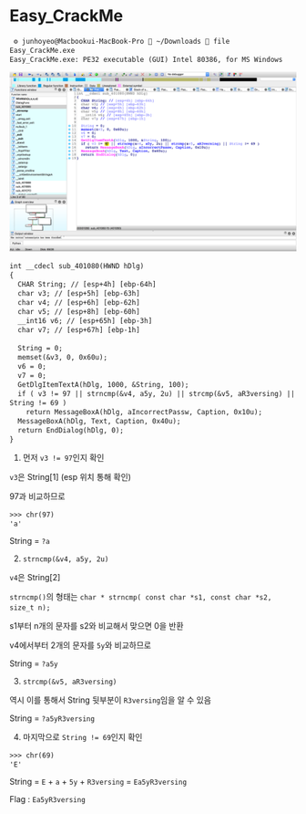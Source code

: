 # Easy_CrackMe

```
 ⚙ junhoyeo@Macbookui-MacBook-Pro  ~/Downloads  file Easy_CrackMe.exe
Easy_CrackMe.exe: PE32 executable (GUI) Intel 80386, for MS Windows
```

![quick analysis with ida](./1.png)

```
int __cdecl sub_401080(HWND hDlg)
{
  CHAR String; // [esp+4h] [ebp-64h]
  char v3; // [esp+5h] [ebp-63h]
  char v4; // [esp+6h] [ebp-62h]
  char v5; // [esp+8h] [ebp-60h]
  __int16 v6; // [esp+65h] [ebp-3h]
  char v7; // [esp+67h] [ebp-1h]

  String = 0;
  memset(&v3, 0, 0x60u);
  v6 = 0;
  v7 = 0;
  GetDlgItemTextA(hDlg, 1000, &String, 100);
  if ( v3 != 97 || strncmp(&v4, a5y, 2u) || strcmp(&v5, aR3versing) || String != 69 )
    return MessageBoxA(hDlg, aIncorrectPassw, Caption, 0x10u);
  MessageBoxA(hDlg, Text, Caption, 0x40u);
  return EndDialog(hDlg, 0);
}
```

1. 먼저 `v3 != 97`인지 확인

`v3`은 String[1] (esp 위치 통해 확인)

97과 비교하므로

```
>>> chr(97)
'a'
```

String = `?a`

2. `strncmp(&v4, a5y, 2u)`

`v4`은 String[2]

`strncmp()`의 형태는 `char * strncmp( const char *s1, const char *s2, size_t n);`

s1부터 n개의 문자를 s2와 비교해서 맞으면 0을 반환

v4에서부터 2개의 문자를 `5y`와 비교하므로

String = `?a5y`

3. `strcmp(&v5, aR3versing)`

역시 이를 통해서 String 뒷부분이 `R3versing`임을 알 수 있음

String = `?a5yR3versing`

4. 마지막으로 `String != 69`인지 확인

```
>>> chr(69)
'E'
```

String = `E` + `a` + `5y` + `R3versing` = `Ea5yR3versing`

Flag : `Ea5yR3versing`
